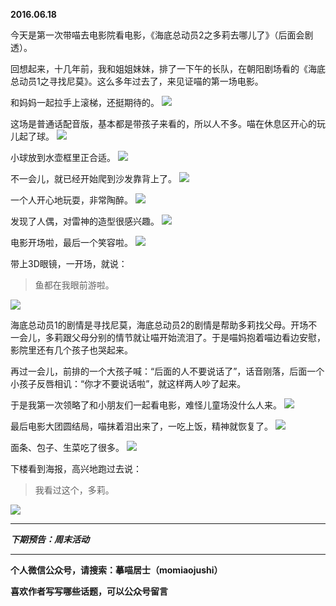**2016.06.18**

今天是第一次带喵去电影院看电影，《海底总动员2之多莉去哪儿了》（后面会剧透）。

回想起来，十几年前，我和姐姐妹妹，排了一下午的长队，在朝阳剧场看的《海底总动员1之寻找尼莫》。这么多年过去了，来见证喵的第一场电影。

和妈妈一起拉手上滚梯，还挺期待的。
![](http://upload-images.jianshu.io/upload_images/51001-b7f8e88b88da8ba2.jpg?imageMogr2/auto-orient/strip%7CimageView2/2/w/1240)

这场是普通话配音版，基本都是带孩子来看的，所以人不多。喵在休息区开心的玩儿起了球。
![](http://upload-images.jianshu.io/upload_images/51001-98711c7faeacf786.jpg?imageMogr2/auto-orient/strip%7CimageView2/2/w/1240)

小球放到水壶框里正合适。
![](http://upload-images.jianshu.io/upload_images/51001-40d5d66785ba628e.jpg?imageMogr2/auto-orient/strip%7CimageView2/2/w/1240)

不一会儿，就已经开始爬到沙发靠背上了。
![](http://upload-images.jianshu.io/upload_images/51001-f0ba0587feaad631.jpg?imageMogr2/auto-orient/strip%7CimageView2/2/w/1240)

一个人开心地玩耍，非常陶醉。
![](http://upload-images.jianshu.io/upload_images/51001-0ccee616af85c452.jpg?imageMogr2/auto-orient/strip%7CimageView2/2/w/1240)

发现了人偶，对雷神的造型很感兴趣。
![](http://upload-images.jianshu.io/upload_images/51001-6ae887934b6a03f2.jpg?imageMogr2/auto-orient/strip%7CimageView2/2/w/1240)

电影开场啦，最后一个笑容啦。
![](http://upload-images.jianshu.io/upload_images/51001-2bc6064d436d61ac.jpg?imageMogr2/auto-orient/strip%7CimageView2/2/w/1240)

带上3D眼镜，一开场，就说：

>鱼都在我眼前游啦。

![](http://upload-images.jianshu.io/upload_images/51001-534c3501203b7c5f.jpg?imageMogr2/auto-orient/strip%7CimageView2/2/w/1240)

海底总动员1的剧情是寻找尼莫，海底总动员2的剧情是帮助多莉找父母。开场不一会儿，多莉跟父母分别的情节就让喵开始流泪了。于是喵妈抱着喵边看边安慰，影院里还有几个孩子也哭起来。

再过一会儿，前排的一个大孩子喊：“后面的人不要说话了”，话音刚落，后面一个小孩子反唇相讥：“你才不要说话啦”，就这样两人吵了起来。

于是我第一次领略了和小朋友们一起看电影，难怪儿童场没什么人来。
![](http://upload-images.jianshu.io/upload_images/51001-f61cba9bcbed20c0.jpg?imageMogr2/auto-orient/strip%7CimageView2/2/w/1240)

最后电影大团圆结局，喵抹着泪出来了，一吃上饭，精神就恢复了。
![](http://upload-images.jianshu.io/upload_images/51001-bd2442a65693b5a5.jpg?imageMogr2/auto-orient/strip%7CimageView2/2/w/1240)

面条、包子、生菜吃了很多。
![](http://upload-images.jianshu.io/upload_images/51001-9babce3a3af078c7.jpg?imageMogr2/auto-orient/strip%7CimageView2/2/w/1240)

下楼看到海报，高兴地跑过去说：
>我看过这个，多莉。

![](http://upload-images.jianshu.io/upload_images/51001-0a15a3c29b72bab9.jpg?imageMogr2/auto-orient/strip%7CimageView2/2/w/1240)

***

***下期预告：周末活动***

***

**个人微信公众号，请搜索：摹喵居士（momiaojushi）**

**喜欢作者写写哪些话题，可以公众号留言**